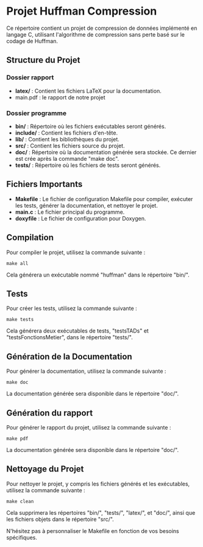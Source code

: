 # Projet Huffman Compression

Ce répertoire contient un projet de compression de données implémenté en langage C, utilisant l'algorithme de compression sans perte basé sur le codage de Huffman.

## Structure du Projet

### Dossier rapport
- **latex/** : Contient les fichiers LaTeX pour la documentation.
- main.pdf : le rapport de notre projet

### Dossier programme
- **bin/** : Répertoire où les fichiers exécutables seront générés.
- **include/** : Contient les fichiers d'en-tête.
- **lib/** : Contient les bibliothèques du projet.
- **src/** : Contient les fichiers source du projet.
- **doc/** : Répertoire où la documentation générée sera stockée. Ce dernier est crée après la commande "make doc".
- **tests/** : Répertoire où les fichiers de tests seront générés.

## Fichiers Importants

- **Makefile** : Le fichier de configuration Makefile pour compiler, exécuter les tests, générer la documentation, et nettoyer le projet.
- **main.c** : Le fichier principal du programme.
- **doxyfile** : Le fichier de configuration pour Doxygen.

## Compilation

Pour compiler le projet, utilisez la commande suivante :

```
make all
```

Cela générera un exécutable nommé "huffman" dans le répertoire "bin/".

## Tests

Pour créer les tests, utilisez la commande suivante :

```
make tests
```

Cela générera deux exécutables de tests, "testsTADs" et "testsFonctionsMetier", dans le répertoire "tests/".

## Génération de la Documentation

Pour générer la documentation, utilisez la commande suivante :

```
make doc
```

La documentation générée sera disponible dans le répertoire "doc/".

## Génération du rapport

Pour générer le rapport du projet, utilisez la commande suivante :

```
make pdf
```

La documentation générée sera disponible dans le répertoire "doc/".

## Nettoyage du Projet

Pour nettoyer le projet, y compris les fichiers générés et les exécutables, utilisez la commande suivante :

```
make clean
```

Cela supprimera les répertoires "bin/", "tests/", "latex/", et "doc/", ainsi que les fichiers objets dans le répertoire "src/".

N'hésitez pas à personnaliser le Makefile en fonction de vos besoins spécifiques.